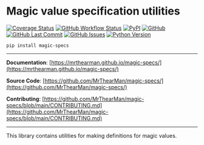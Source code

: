 # Magic value specification utilities

[![Coverage Status][coverage-badge]][coverage]
[![GitHub Workflow Status][status-badge]][status]
[![PyPI][pypi-badge]][pypi]
[![GitHub][licence-badge]][licence]
[![GitHub Last Commit][repo-badge]][repo]
[![GitHub Issues][issues-badge]][issues]
[![Python Version][version-badge]][pypi]

```shell
pip install magic-specs
```

---

**Documentation**: [https://mrthearman.github.io/magic-specs/](https://mrthearman.github.io/magic-specs/)

**Source Code**: [https://github.com/MrThearMan/magic-specs/](https://github.com/MrThearMan/magic-specs/)

**Contributing**: [https://github.com/MrThearMan/magic-specs/blob/main/CONTRIBUTING.md](https://github.com/MrThearMan/magic-specs/blob/main/CONTRIBUTING.md)

---


This library contains utilities for making definitions for magic values.


[coverage-badge]: https://coveralls.io/repos/github/MrThearMan/magic-specs/badge.svg?branch=main
[status-badge]: https://img.shields.io/github/actions/workflow/status/MrThearMan/magic-specs/test.yml?branch=main
[pypi-badge]: https://img.shields.io/pypi/v/magic-specs
[licence-badge]: https://img.shields.io/github/license/MrThearMan/magic-specs
[repo-badge]: https://img.shields.io/github/last-commit/MrThearMan/magic-specs
[issues-badge]: https://img.shields.io/github/issues-raw/MrThearMan/magic-specs
[version-badge]: https://img.shields.io/pypi/pyversions/magic-specs

[coverage]: https://coveralls.io/github/MrThearMan/magic-specs?branch=main
[status]: https://github.com/MrThearMan/magic-specs/actions/workflows/main.yml
[pypi]: https://pypi.org/project/magic-specs
[licence]: https://github.com/MrThearMan/magic-specs/blob/main/LICENSE
[repo]: https://github.com/MrThearMan/magic-specs/commits/main
[issues]: https://github.com/MrThearMan/magic-specs/issues